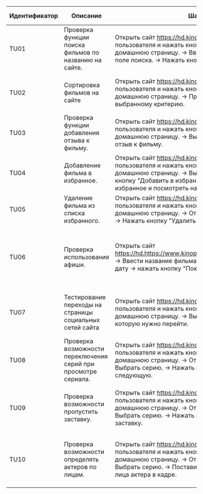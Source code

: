| Идентификатор | Описание                                                       | Шаги                                                                                                                                                                                                                                              | Входные данные |                                     Ожидаемые результаты                                     | Фактические результаты |       Статус      |
|---------------|----------------------------------------------------------------|---------------------------------------------------------------------------------------------------------------------------------------------------------------------------------------------------------------------------------------------------|:--------------:|:--------------------------------------------------------------------------------------------:|:----------------------:|:-----------------:|
| TU01          | Проверка функции поиска фильмов по названию на сайте.          | Открыть сайт https://hd.kinopoisk.ru/ -> Ввести данные пользователя и нажать кнопку "Войти". -> Загрузить домашнюю страницу. -> Ввести название фильма в поле поиска. -> Нажать кнопку поиска.                                                    |                | Пользователь должен  фильм по заданному запросу                                              | Как ожидали            | Пройден успешно   |
| TU02          | Сортировка  фильмов на сайте                                   | Открыть сайт https://hd.kinopoisk.ru/ -> Ввести данные пользователя и нажать кнопку "Войти". -> Загрузить домашнюю страницу. -> Применить сортировку по выбранному критерию.                                                                      |                | Пользователь должен увидеть  отсортированный список с  фильмами.                             | Как ожидали            | Пройден успешно   |
| TU03          | Проверка функции  добавления отзыва к фильму.                  | Открыть сайт https://hd.kinopoisk.ru/ -> Ввести данные пользователя и нажать кнопку "Войти". -> Загрузить домашнюю страницу. -> Выбрать фильм. -> Оставить отзыв к фильму.                                                                        |                | Пользователь должен увидеть свой отзыв к фильму.                                             | Как ожидали            | Пройден успешно   |
| TU04          | Добавление фильма в избранное.                                 | Открыть сайт https://hd.kinopoisk.ru/ -> Ввести данные пользователя и нажать кнопку "Войти". -> Загрузить домашнюю страницу. -> Выбрать фильм. -> Нажать кнопку "Добавить в избранное" ->  Открыть вкладку избранное и посмотреть наличие фильма. |                | Пользователь должен увидеть добавленный фильм.                                               | Как ожидали            | Пройдено успешно  |
| TU05          | Удаление фильма из списка избранного.                          | Открыть сайт https://hd.kinopoisk.ru/ -> Ввести данные пользователя и нажать кнопку "Войти". -> Загрузить домашнюю страницу. ->  Открыть вкладку избранное. -> Нажать кнопку "Удалить из избранного"                                              |                | Фильм должен удалиться из вкладки избранное.                                                 | Как ожидали            | Пройден успешно   |
| TU06          | Проверка использования афиши.                       | Открыть сайт https://hd.https://www.kinopoisk.ru/afisha/new/city/182/ -> Ввести название фильма/ название кинотеатра/ дату -> нажать кнопку "Показать расписание".                                                  |                | Пользователь должен увидеть рассписание выбранного фильма/ фильмов  в выбранном кинотеате/ выбранной дате.                                   | Как ожидали            | Пройден успешно   |
| TU07          | Тестирование переходы на страницы социальных сетей сайта       | Открыть сайт https://hd.kinopoisk.ru/ -> Ввести данные пользователя и нажать кнопку "Войти". -> Загрузить домашнюю страницу. ->  Выбрать иконку соцсети, на которую нужно перейти.                                                                |                | Пользователя должно перебросить на страницу выбранной соцсети.                               | Как ожидали            | Пройден успешно   |
| TU08          | Проверка возможности переключения серий при просмотре сериала. | Открыть сайт https://hd.kinopoisk.ru/ -> Ввести данные пользователя и нажать кнопку "Войти". -> Загрузить домашнюю страницу. ->  Открыть нужный сериал. -> Выбрать серию. -> Нажать кнопку смотреть следующую.                                    |                | Пользователя должно следующую серию выбранного серила.                                       | Как ожидали            | Пройден успешно   |
| TU09          | Проверка возможности пропустить заставку.                      | Открыть сайт https://hd.kinopoisk.ru/ -> Ввести данные пользователя и нажать кнопку "Войти". -> Загрузить домашнюю страницу. ->  Открыть нужный сериал. -> Выбрать серию. -> Нажать кнопку пропустить заставку.                                   |                | Проигрыватель должен пропустить заставку и и включить начало серии.                          | Как ожидали            | Пройден успешно   |
| TU10          | Проверка возможности определять актеров по лицам.              | Открыть сайт https://hd.kinopoisk.ru/ -> Ввести данные пользователя и нажать кнопку "Войти". -> Загрузить домашнюю страницу. ->  Открыть нужный сериал. -> Выбрать серию. -> Поставить на паузу пи нахождении лица актера в кадре.                |                | Пользователь должен увидеть имя актера и возможность  перейти на его страницу на кинопоиске. | Как ожидали            | Пройден успешно   |